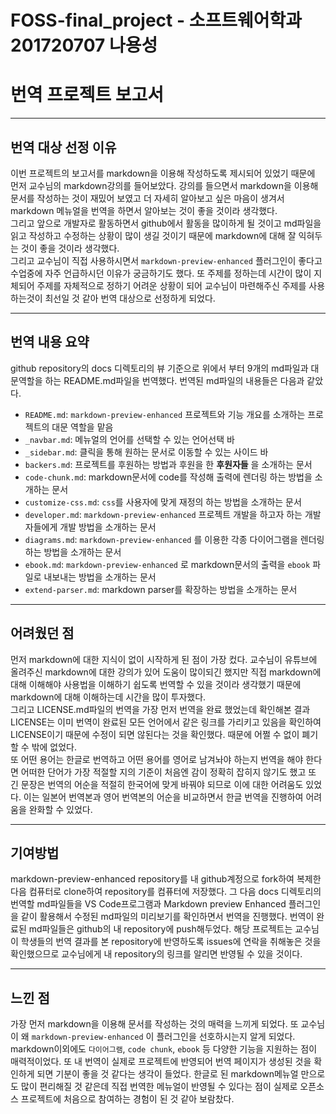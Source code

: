 # FOSS-final_project - 소프트웨어학과 201720707 나용성

# 번역 프로젝트 보고서

---

## 번역 대상 선정 이유

이번 프로젝트의 보고서를 markdown을 이용해 작성하도록 제시되어 있었기 때문에 먼저 교수님의 markdown강의를 들어보았다. 강의를 들으면서 markdown을 이용해 문서를 작성하는 것이 재밌어 보였고 더 자세히 알아보고 싶은 마음이 생겨서 markdown 메뉴얼을 번역을 하면서 알아보는 것이 좋을 것이라 생각했다.  
그리고 앞으로 개발자로 활동하면서 github에서 활동을 많이하게 될 것이고 md파일을 읽고 작성하고 수정하는 상황이 많이 생길 것이기 때문에 markdown에 대해 잘 익혀두는 것이 좋을 것이라 생각했다.  
그리고 교수님이 직접 사용하시면서 `markdown-preview-enhanced` 플러그인이 좋다고 수업중에 자주 언급하시던 이유가 궁금하기도 했다. 또 주제를 정하는데 시간이 많이 지체되어 주제를 자체적으로 정하기 어려운 상황이 되어 교수님이 마련해주신 주제를 사용하는것이 최선일 것 같아 번역 대상으로 선정하게 되었다.

---

## 번역 내용 요약

github repository의 docs 디렉토리의 뷰 기준으로 위에서 부터 9개의 md파일과 대문역할을 하는 README.md파일을 번역했다. 번역된 md파일의 내용들은 다음과 같았다.

- `README.md`: `markdown-preview-enhanced` 프로젝트와 기능 개요를 소개하는 프로젝트의 대문 역할을 맡음  
- `_navbar.md`: 메뉴얼의 언어를 선택할 수 있는 언어선택 바  
- `_sidebar.md`: 클릭을 통해 원하는 문서로 이동할 수 있는 사이드 바  
- `backers.md`: 프로젝트를 후원하는 방법과 후원을 한 **후원자들** 을 소개하는 문서  
- `code-chunk.md`: markdown문서에 code를 작성해 출력에 렌더링 하는 방법을 소개하는 문서  
- `customize-css.md`: `css`를 사용자에 맞게 재정의 하는 방법을 소개하는 문서  
- `developer.md`: `markdown-preview-enhanced` 프로젝트 개발을 하고자 하는 개발자들에게 개발 방법을 소개하는 문서  
- `diagrams.md`: `markdown-preview-enhanced` 를 이용한 각종 다이어그램을 렌더링 하는 방법을 소개하는 문서
- `ebook.md`: `markdown-preview-enhanced` 로 markdown문서의 출력을 `ebook` 파일로 내보내는 방법을 소개하는 문서
- `extend-parser.md`: markdown parser를 확장하는 방법을 소개하는 문서

---

## 어려웠던 점

먼저 markdown에 대한 지식이 없이 시작하게 된 점이 가장 컸다. 교수님이 유튜브에 올려주신 markdown에 대한 강의가 있어 도움이 많이되긴 했지만 직접 markdown에 대해 이해해야 사용법을 이해하기 쉽도록 번역할 수 있을 것이라 생각했기 때문에 markdown에 대해 이해하는데 시간을 많이 투자했다.  
그리고 LICENSE.md파일의 번역을 가장 먼저 번역을 완료 했었는데 확인해본 결과 LICENSE는 이미 번역이 완료된 모든 언어에서 같은 링크를 가리키고 있음을 확인하여 LICENSE이기 때문에 수정이 되면 않된다는 것을 확인했다. 때문에 어쩔 수 없이 폐기할 수 밖에 없었다.  
또 어떤 용어는 한글로 번역하고 어떤 용어를 영어로 남겨놔야 하는지 번역을 해야 한다면 어떠한 단어가 가장 적절할 지의 기준이 처음엔 감이 정확히 잡히지 않기도 했고 또 긴 문장은 번역의 어순을 적절히 한국어에 맞게 바꿔야 되므로 이에 대한 어려움도 있었다. 이는 일본어 번역본과 영어 번역본의 어순을 비교하면서 한글 번역을 진행하여 어려움을 완화할 수 있었다.

---

## 기여방법

markdown-preview-enhanced repository를 내 github계정으로 fork하여 복제한 다음 컴퓨터로 clone하여 repository를 컴퓨터에 저장했다. 그 다음 docs 디렉토리의 번역할 md파일들을 VS Code프로그램과 Markdown preview Enhanced 플러그인을 같이 활용해서 수정된 md파일의 미리보기를 확인하면서 번역을 진행했다. 번역이 완료된 md파일들은 github의 내 repository에 push해두었다. 해당 프로젝트는 교수님이 학생들의 번역 결과를 본 repository에 반영하도록 issues에 연락을 취해놓은 것을 확인했으므로 교수님에게 내 repository의 링크를 알리면 반영될 수 있을 것이다.

---

## 느낀 점

가장 먼저 markdown을 이용해 문서를 작성하는 것의 매력을 느끼게 되었다. 또 교수님이 왜 `markdown-preview-enhanced` 이 플러그인을 선호하시는지 알게 되었다. markdown이외에도 `다이어그램`, `code chunk`, `ebook` 등 다양한 기능을 지원하는 점이 매력적이었다. 또 내 번역이 실제로 프로젝트에 반영되어 번역 페이지가 생성된 것을 확인하게 되면 기분이 좋을 것 같다는 생각이 들었다. 한글로 된 markdown메뉴얼 만으로도 많이 편리해질 것 같은데 직접 번역한 메뉴얼이 반영될 수 있다는 점이 실제로 오픈소스 프로젝트에 처음으로 참여하는 경험이 된 것 같아 보람찼다.